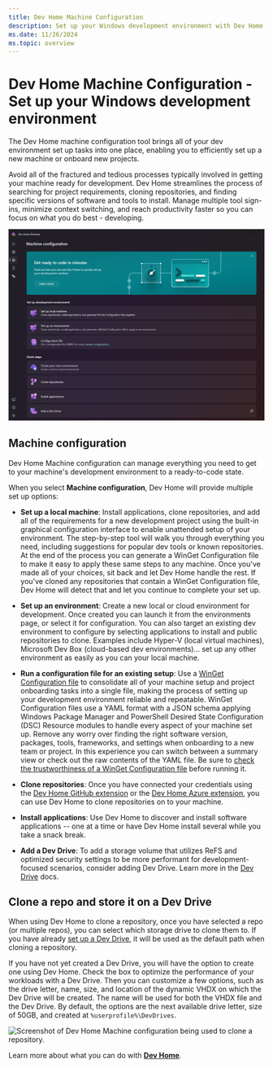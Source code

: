 ```yaml
---
title: Dev Home Machine Configuration
description: Set up your Windows development environment with Dev Home by using the integrated set up tool to get your machine to a development-ready state. Use the step-by-step graphical interface to walk through the setup process or use a WinGet Configuration file with pre-defined setup requirements.
ms.date: 11/26/2024
ms.topic: overview
---
```


# Dev Home Machine Configuration - Set up your Windows development environment

The Dev Home machine configuration tool brings all of your dev environment set up tasks into one place, enabling you to efficiently set up a new machine or onboard new projects.

Avoid all of the fractured and tedious processes typically involved in getting your machine ready for development. Dev Home streamlines the process of searching for project requirements, cloning repositories, and finding specific versions of software and tools to install. Manage multiple tool sign-ins, minimize context switching, and reach productivity faster so you can focus on what you do best - developing.

![Screenshot of the Dev Home Machine configuration tool.](../images/devhome-machine-config.png)

## Machine configuration

Dev Home Machine configuration can manage everything you need to get to your machine's development environment to a ready-to-code state.

When you select **Machine configuration**, Dev Home will provide multiple set up options:

- **Set up a local machine**: Install applications, clone repositories, and add all of the requirements for a new development project using the built-in graphical configuration interface to enable unattended setup of your environment. The step-by-step tool will walk you through everything you need, including suggestions for popular dev tools or known repositories. At the end of the process you can generate a WinGet Configuration file to make it easy to apply these same steps to any machine. Once you've made all of your choices, sit back and let Dev Home handle the rest. If you've cloned any repositories that contain a WinGet Configuration file, Dev Home will detect that and let you continue to complete your set up.

- **Set up an environment**: Create a new local or cloud environment for development. Once created you can launch it from the environments page, or select it for configuration. You can also target an existing dev environment to configure by selecting applications to install and public repositories to clone. Examples include Hyper-V (local virtual machines), Microsoft Dev Box (cloud-based dev environments)... set up any other environment as easily as you can your local machine.

- **Run a configuration file for an existing setup**: Use a [WinGet Configuration file](../package-manager/configuration/index.md) to consolidate all of your machine setup and project onboarding tasks into a single file, making the process of setting up your development environment reliable and repeatable. WinGet Configuration files use a YAML format with a JSON schema applying Windows Package Manager and PowerShell Desired State Configuration (DSC) Resource modules to handle every aspect of your machine set up. Remove any worry over finding the right software version, packages, tools, frameworks, and settings when onboarding to a new team or project. In this experience you can switch between a summary view or check out the raw contents of the YAML file. Be sure to [check the trustworthiness of a WinGet Configuration file](../package-manager/configuration/check.md) before running it.

- **Clone repositories**: Once you have connected your credentials using the [Dev Home GitHub extension](extensions.md#dev-home-github-extension) or the [Dev Home Azure extension](extensions.md#dev-home-azure-extension), you can use Dev Home to clone repositories on to your machine.

- **Install applications**: Use Dev Home to discover and install software applications -- one at a time or have Dev Home install several while you take a snack break.

- **Add a Dev Drive**: To add a storage volume that utilizes ReFS and optimized security settings to be more performant for development-focused scenarios, consider adding Dev Drive. Learn more in the [Dev Drive](../dev-drive/index.md) docs.

## Clone a repo and store it on a Dev Drive

When using Dev Home to clone a repository, once you have selected a repo (or multiple repos), you can select which storage drive to clone them to. If you have already [set up a Dev Drive](../dev-drive/index.md#how-to-set-up-a-dev-drive), it will be used as the default path when cloning a repository.

If you have not yet created a Dev Drive, you will have the option to create one using Dev Home. Check the box to optimize the performance of your workloads with a Dev Drive. Then you can customize a few options, such as the drive letter, name, size, and location of the dynamic VHDX on which the Dev Drive will be created. The name will be used for both the VHDX file and the Dev Drive. By default, the options are the next available drive letter, size of 50GB, and created at `%userprofile%\DevDrives`.  

![Screenshot of Dev Home Machine configuration being used to clone a repository.](../images/devhome-github-setup.png)

Learn more about what you can do with **[Dev Home](./index.md)**.
